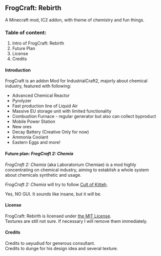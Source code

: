 ## FrogCraft: Rebirth
A Minecraft mod, IC2 addon, with theme of chemistry and fun things.

### Table of content:  
 1. Intro of FrogCraft: Rebirth
 2. Future Plan
 3. License
 4. Credits
 
#### Introduction
FrogCraft is an addon Mod for IndustrialCraft2, majorly about chemical industry, featured with following:
 * Advanced Chemical Reactor
 * Pyrolyzer
 * Fast production line of Liquid Air
 * Massive EU storage unit with limited functionality
 * Combustion Furnace - regular generator but also can collect byproduct
 * Mobile Power Station
 * New ores
 * Decay Battery (Creative Only for now)
 * Ammonia Coolant
 * Eastern Eggs and more!

#### Future plan: _FrogCraft 2: Chemia_
*FrogCraft 2: Chemia* (aka Laboratorium Chemiae) is a mod highly concentrating on chemical industry, aiming to establish a whole system about chemicals synthetic and usage. 

*FrogCraft 2: Chemia* will try to follow [Cult of Kitteh](http://asie.pl/kitteh/). 

Yes, NO GUI. It sounds like insane, but it *will* be.

#### License
FrogCraft: Rebirth is licensed under [the MIT License](./LICENSE_FrogCraft_Rebirth).  
Textures are still not sure. If necessary I will remove them immediately.

#### Credits
Credits to ueyudiud for generous consultant.  
Credits to dunge for his design idea and several texture.

